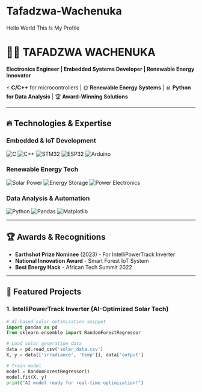 # Tafadzwa-Wachenuka
Hello World This Is My Profile

# 👨‍💻 TAFADZWA WACHENUKA
**Electronics Engineer | Embedded Systems Developer | Renewable Energy Innovator**  

⚡ **C/C++** for microcontrollers | 🌞 **Renewable Energy Systems** | 📊 **Python for Data Analysis** | 🏆 **Award-Winning Solutions**

---

## 🔥 **Technologies & Expertise**

### **Embedded & IoT Development**
![C](https://img.shields.io/badge/C-A8B9CC?logo=c&logoColor=black)
![C++](https://img.shields.io/badge/C++-00599C?logo=c%2B%2B&logoColor=white)
![STM32](https://img.shields.io/badge/STM32-03234B?logo=stmicroelectronics)
![ESP32](https://img.shields.io/badge/ESP32-E7352C?logo=espressif)
![Arduino](https://img.shields.io/badge/Arduino-00979D?logo=arduino&logoColor=white)

### **Renewable Energy Tech**
![Solar Power](https://img.shields.io/badge/Solar-FFD43B?logo=solarpower)
![Energy Storage](https://img.shields.io/badge/Battery_Systems-4285F4)
![Power Electronics](https://img.shields.io/badge/Power_Electronics-FF6B6B)

### **Data Analysis & Automation**
![Python](https://img.shields.io/badge/Python-3776AB?logo=python&logoColor=white)
![Pandas](https://img.shields.io/badge/Pandas-150458?logo=pandas&logoColor=white)
![Matplotlib](https://img.shields.io/badge/Matplotlib-11557C?logo=python)

---

## 🏆 **Awards & Recognitions**
- **Earthshot Prize Nominee** (2023) - For IntelliPowerTrack Inverter
- **National Innovation Award** - Smart Forest IoT System
- **Best Energy Hack** - African Tech Summit 2022

---

## 🚀 **Featured Projects**

### 1. **IntelliPowerTrack Inverter (AI-Optimized Solar Tech)**
```python
# AI-based solar optimization snippet
import pandas as pd
from sklearn.ensemble import RandomForestRegressor

# Load solar generation data
data = pd.read_csv('solar_data.csv')
X, y = data[['irradiance', 'temp']], data['output']

# Train model
model = RandomForestRegressor()
model.fit(X, y)
print("AI model ready for real-time optimization!")
